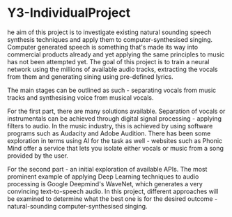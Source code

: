 # Y3-IndividualProject
he aim of this project is to investigate existing natural sounding speech synthesis techniques and apply them to computer-synthesised singing. Computer generated speech is something that's made its way into commercial products already and yet applying the same principles to music has not been attempted yet. The goal of this project is to train a neural network using the millions of available audio tracks, extracting the vocals from them and generating sining using pre-defined lyrics.  

The main stages can be outlined as such - separating vocals from music tracks and synthesising voice from musical vocals.  

For the first part, there are many solutions available. Separation of vocals or instrumentals can be achieved through digital signal processing - applying filters to audio. In the music industry, this is achieved by using software programs such as Audacity and Adobe Audition. There has been some exploration in terms using AI for the task as well - websites such as Phonic Mind offer a service that lets you isolate either vocals or music from a song provided by the user. 

For the second part - an initial exploration of available APIs. The most prominent example of applying Deep Learning techniques to audio processing is Google Deepmind's WaveNet, which generates a very convincing text-to-speech audio. In this project, different approaches will be examined to determine what the best one is for the desired outcome - natural-sounding computer-synthesised singing.
